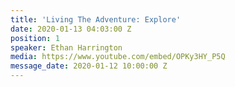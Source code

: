 ```yaml
---
title: 'Living The Adventure: Explore'
date: 2020-01-13 04:03:00 Z
position: 1
speaker: Ethan Harrington
media: https://www.youtube.com/embed/OPKy3HY_P5Q
message_date: 2020-01-12 10:00:00 Z
---
```


